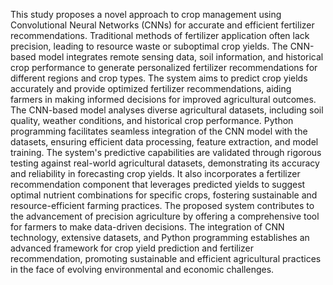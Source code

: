 This study proposes a novel approach to crop management using 
Convolutional Neural Networks (CNNs) for accurate and efficient fertilizer 
recommendations. Traditional methods of fertilizer application often lack 
precision, leading to resource waste or suboptimal crop yields. The CNN-based 
model integrates remote sensing data, soil information, and historical crop 
performance to generate personalized fertilizer recommendations for different 
regions and crop types. The system aims to predict crop yields accurately and 
provide optimized fertilizer recommendations, aiding farmers in making informed 
decisions for improved agricultural outcomes. The CNN-based model analyses
diverse agricultural datasets, including soil quality, weather conditions, and 
historical crop performance. Python programming facilitates seamless integration 
of the CNN model with the datasets, ensuring efficient data processing, feature 
extraction, and model training.
The system's predictive capabilities are validated through rigorous testing 
against real-world agricultural datasets, demonstrating its accuracy and reliability 
in forecasting crop yields. It also incorporates a fertilizer recommendation 
component that leverages predicted yields to suggest optimal nutrient combinations 
for specific crops, fostering sustainable and resource-efficient farming practices. 
The proposed system contributes to the advancement of precision agriculture by 
offering a comprehensive tool for farmers to make data-driven decisions. The 
integration of CNN technology, extensive datasets, and Python programming 
establishes an advanced framework for crop yield prediction and fertilizer 
recommendation, promoting sustainable and efficient agricultural practices in the 
face of evolving environmental and economic challenges.
